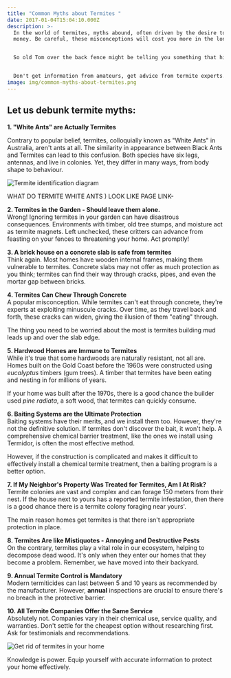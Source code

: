 ```yaml
---
title: "Common Myths about Termites "
date: 2017-01-04T15:04:10.000Z
description: >-
  In the world of termites, myths abound, often driven by the desire to save
  money. Be careful, these misconceptions will cost you more in the long run. 


  So old Tom over the back fence might be telling you something that his dad did back on the farm last century, but now, as then, it has no relevance and is just right out dangerous and inappropriate. 


  Don't get information from amateurs, get advice from termite experts.    
image: img/common-myths-about-termites.png
---
```

## Let us debunk termite myths:

**1. "White Ants" are Actually Termites**

Contrary to popular belief, termites, colloquially known as "White Ants" in Australia, aren't ants at all. The similarity in appearance between Black Ants and Termites can lead to this confusion. Both species have six legs, antennas, and live in colonies. Yet, they differ in many ways, from body shape to behaviour. 

![Termite identification diagram](img/black-ant-vs-termite-body-shape.png)

WHAT DO TERMITE WHITE ANTS ) LOOK LIKE PAGE LINK-

**2. Termites in the Garden - Should leave them alone.**\
Wrong! Ignoring termites in your garden can have disastrous consequences. Environments with timber, old tree stumps, and moisture act as termite magnets. Left unchecked, these critters can advance from feasting on your fences to threatening your home. Act promptly!

**3. A brick house on a concrete slab is safe from termites**\
Think again. Most homes have wooden internal frames, making them vulnerable to termites. Concrete slabs may not offer as much protection as you think; termites can find their way through cracks, pipes, and even the mortar gap between bricks.

**4. Termites Can Chew Through Concrete**\
A popular misconception. While termites can't eat through concrete, they're experts at exploiting minuscule cracks. Over time, as they travel back and forth, these cracks can widen, giving the illusion of them "eating" through. 

The thing you need to be worried about the most is termites building mud leads up and over the slab edge.

**5. Hardwood Homes are Immune to Termites**\
While it's true that some hardwoods are naturally resistant, not all are. Homes built on the Gold Coast before the 1960s were constructed using *eucalyptus* timbers (gum trees). A timber that termites have been eating and nesting in for millions of years.

I﻿f your home was built after the 1970s, there is a good chance the builder used *pine radiata*, a soft wood, that termites can quickly consume. 

**6. Baiting Systems are the Ultimate Protection**\
Baiting systems have their merits, and we install them too. However, they're not the definitive solution. If termites don't discover the bait, it won't help. A comprehensive chemical barrier treatment, like the ones we install using Termidor, is often the most effective method.

However, if the construction is complicated and makes it difficult to effectively install a chemical termite treatment, then a baiting program is a better option. 

**7. If My Neighbor's Property Was Treated for Termites, Am I At Risk?**
Termite colonies are vast and complex and can forage 150 meters from their nest. If the house next to yours has a reported termite infestation, then there is a good chance there is a termite colony foraging near yours'. 

The main reason homes get termites is that there isn't appropriate protection in place. 

**8. Termites Are like Mistiquotes - Annoying and Destructive Pests**\
On the contrary, termites play a vital role in our ecosystem, helping to decompose dead wood. It's only when they enter our homes that they become a problem. Remember, we have moved into their backyard. 

**9. Annual Termite Control is Mandatory**\
Modern termiticides can last between 5 and 10 years as recommended by the manufacturer. However, **annual** inspections are crucial to ensure there's no breach in the protective barrier.

**10. All Termite Companies Offer the Same Service**\
Absolutely not. Companies vary in their chemical use, service quality, and warranties. Don't settle for the cheapest option without researching first. Ask for testimonials and recommendations.

![Get rid of termites in your home](img/get-rid-of-termites.png)

Knowledge is power. Equip yourself with accurate information to protect your home effectively.